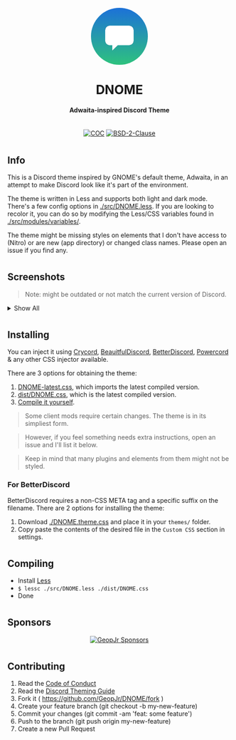 <p align="center">
  <svg xmlns="http://www.w3.org/2000/svg" xmlns:xlink="http://www.w3.org/1999/xlink" width="128" height="128"><defs><linearGradient id="a" x1="0" x2="0" y1="0" y2="256" gradientTransform="scale(.5)" gradientUnits="userSpaceOnUse"><stop offset="0%" stop-color="#1c71d8"/><stop offset="100%" stop-color="#2ec27e"/></linearGradient><filter id="c" width="1" height="1" x="0" y="0"><feColorMatrix in="SourceGraphic" values="0 0 0 1 0 0 0 0 1 0 0 0 0 1 0 0 0 0 1 0"/></filter><svg id="b" width="16" height="16" viewBox="0 0 16 16"><path fill="#222" d="M13.5 1.99a2.5 2.5 0 0 1 2.5 2.5v6a2.5 2.5 0 0 1-2.5 2.5H7.12l-3.12 3v-3H2.5c-1.5 0-2.5-1.31-2.5-2.5v-6a2.5 2.5 0 0 1 2.5-2.5zm0 0"/></svg></defs><rect width="128" height="128" fill="url(#a)" ry="64"/><use xlink:href="#b" filter="url(#c)" transform="matrix(4 0 0 4 32 32)"/></svg>
</p>
<h1 align="center">DNOME</h1>
<h4 align="center">Adwaita-inspired Discord Theme</h4>
<p align="center">
  <br />
    <a href="https://github.com/GeopJr/DNOME/blob/main/CODE_OF_CONDUCT.md"><img src="https://img.shields.io/badge/Contributor%20Covenant-v2.1-ff69b4.svg?style=for-the-badge&labelColor=f8eae3" alt="COC" /></a>
    <a href="https://github.com/GeopJr/DNOME/blob/main/LICENSE"><img src="https://img.shields.io/badge/LICENSE-BSD--2--Clause-000000.svg?style=for-the-badge&labelColor=f8eae3" alt="BSD-2-Clause" /></a>
</p>

# 

## Info

This is a Discord theme inspired by GNOME's default theme, Adwaita, in an attempt to make Discord look like it's part of the environment.

The theme is written in Less and supports both light and dark mode. There's a few config options in [./src/DNOME.less](./src/DNOME.less). If you are looking to recolor it, you can do so by modifying the Less/CSS variables found in [./src/modules/variables/](./src/modules/variables/).

The theme might be missing styles on elements that I don't have access to (Nitro) or are new (app directory) or changed class names. Please open an issue if you find any.

#

## Screenshots

> Note: might be outdated or not match the current version of Discord.

<details>
  <summary>Show All</summary>
  
  <p align="center">
    <img alt="screenshot of main text area" width="768" src="https://i.imgur.com/rminT0B.png"><br />
    <img alt="screenshot of profile modal" width="768" src="https://i.imgur.com/GQMxEnv.png"><br />
    <img alt="screenshot of guild explorer" width="768" src="https://i.imgur.com/XYySTGK.png"><br />
    <img alt="screenshot of playing profile modal" width="768" src="https://i.imgur.com/W5nZNig.png"><br />
    <img alt="screenshot of settings" width="768" src="https://i.imgur.com/v3ECLGN.png"><br />
    <img alt="screenshot of message" width="256" src="https://i.imgur.com/NAPbclF.png">
    <img alt="screenshot of message" width="256" src="https://i.imgur.com/fiMljXZ.png">
    <img alt="screenshot of message" width="256" src="https://i.imgur.com/sLrsV2v.png">
    <img alt="screenshot of message" width="256" src="https://i.imgur.com/eP0RPXf.png">
    <img alt="screenshot of message" width="256" src="https://i.imgur.com/AkMm7wl.png">
    <img alt="screenshot of message" width="256" src="https://i.imgur.com/11rk1c7.png">
    <img alt="screenshot of message" width="256" src="https://i.imgur.com/KOGRtVr.png">
    <img alt="screenshot of message" width="256" src="https://i.imgur.com/CAz4DJH.png">
    <img alt="screenshot of message" width="256" src="https://i.imgur.com/ggJoB4n.png">
  </p>

  > Note: these are just some of the compoenents - not everything.

</details>

#

## Installing

You can inject it using [Crycord](https://github.com/GeopJr/Crycord), [BeauitfulDiscord](https://github.com/leovoel/BeautifulDiscord), [BetterDiscord](https://github.com/rauenzi/BetterDiscordApp), [Powercord](https://powercord.dev/) & any other CSS injector available.

There are 3 options for obtaining the theme:

1. [DNOME-latest.css](./DNOME-latest.css), which imports the latest compiled version.
2. [dist/DNOME.css](./dist/DNOME.css), which is the latest compiled version.
3. [Compile it yourself](#Compiling).

> Some client mods require certain changes. The theme is in its simpliest form.

> However, if you feel something needs extra instructions, open an issue and I'll list it below.

> Keep in mind that many plugins and elements from them might not be styled.

### For BetterDiscord

BetterDiscord requires a non-CSS META tag and a specific suffix on the filename. There are 2 options for installing the theme:

1. Download [./DNOME.theme.css](./DNOME.theme.css) and place it in your `themes/` folder.
2. Copy paste the contents of the desired file in the `Custom CSS` section in settings.

#

## Compiling

- Install [Less](https://lesscss.org/)
- `$ lessc ./src/DNOME.less ./dist/DNOME.css`
- Done

#

## Sponsors

<div align="center">

[![GeopJr Sponsors](https://cdn.jsdelivr.net/gh/GeopJr/GeopJr@main/sponsors.svg)](https://github.com/sponsors/GeopJr)

</div>

#

## Contributing

1. Read the [Code of Conduct](https://github.com/GeopJr/DNOME/blob/main/CODE_OF_CONDUCT.md)
2. Read the [Discord Theming Guide](./discord_theming_guide.md)
3. Fork it ( https://github.com/GeopJr/DNOME/fork )
4. Create your feature branch (git checkout -b my-new-feature)
5. Commit your changes (git commit -am 'feat: some feature')
6. Push to the branch (git push origin my-new-feature)
7. Create a new Pull Request
